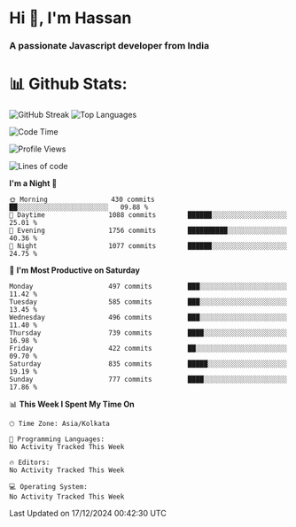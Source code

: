 # Hi 👋, I'm Hassan
### A passionate Javascript developer from India


# 📊 Github Stats:
![GitHub Streak](https://github-readme-streak-stats.herokuapp.com/?user=codeblooded47&theme=dracula&hide_border=false)
![Top Languages](https://github-readme-stats.vercel.app/api/top-langs/?username=codeblooded47&layout=compact&theme=dracula)



<!--START_SECTION:waka-->
![Code Time](http://img.shields.io/badge/Code%20Time-869%20hrs%2039%20mins-blue)

![Profile Views](http://img.shields.io/badge/Profile%20Views-1-blue)

![Lines of code](https://img.shields.io/badge/From%20Hello%20World%20I%27ve%20Written-23.7%20million%20lines%20of%20code-blue)

**I'm a Night 🦉** 

```text
🌞 Morning                430 commits         ██░░░░░░░░░░░░░░░░░░░░░░░   09.88 % 
🌆 Daytime                1088 commits        ██████░░░░░░░░░░░░░░░░░░░   25.01 % 
🌃 Evening                1756 commits        ██████████░░░░░░░░░░░░░░░   40.36 % 
🌙 Night                  1077 commits        ██████░░░░░░░░░░░░░░░░░░░   24.75 % 
```
📅 **I'm Most Productive on Saturday** 

```text
Monday                   497 commits         ███░░░░░░░░░░░░░░░░░░░░░░   11.42 % 
Tuesday                  585 commits         ███░░░░░░░░░░░░░░░░░░░░░░   13.45 % 
Wednesday                496 commits         ███░░░░░░░░░░░░░░░░░░░░░░   11.40 % 
Thursday                 739 commits         ████░░░░░░░░░░░░░░░░░░░░░   16.98 % 
Friday                   422 commits         ██░░░░░░░░░░░░░░░░░░░░░░░   09.70 % 
Saturday                 835 commits         █████░░░░░░░░░░░░░░░░░░░░   19.19 % 
Sunday                   777 commits         ████░░░░░░░░░░░░░░░░░░░░░   17.86 % 
```


📊 **This Week I Spent My Time On** 

```text
🕑︎ Time Zone: Asia/Kolkata

💬 Programming Languages: 
No Activity Tracked This Week

🔥 Editors: 
No Activity Tracked This Week

💻 Operating System: 
No Activity Tracked This Week
```


 Last Updated on 17/12/2024 00:42:30 UTC
<!--END_SECTION:waka-->

